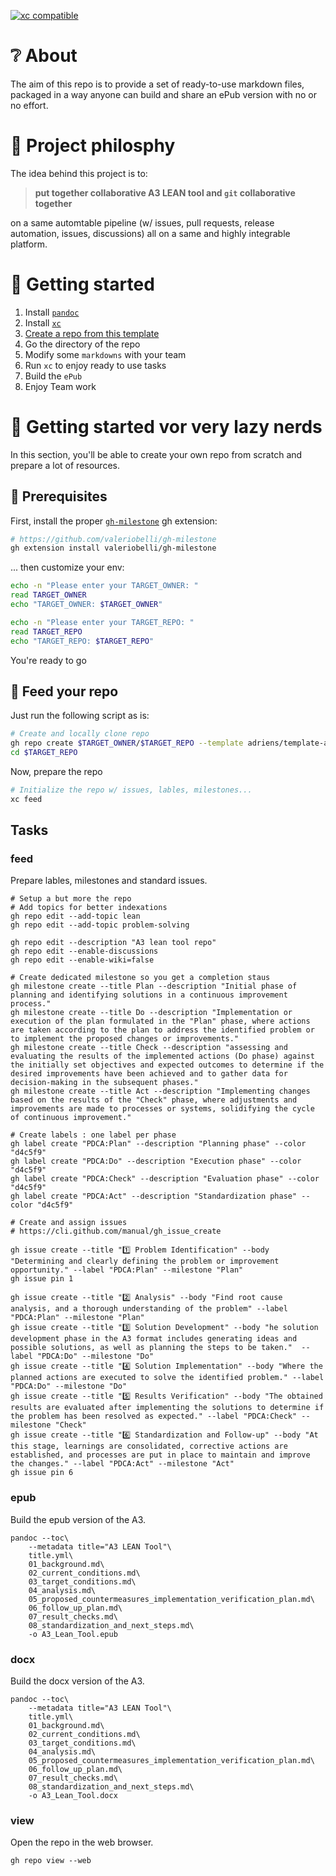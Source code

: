 [![xc compatible](https://xcfile.dev/badge.svg)](https://xcfile.dev)

# ❔ About

The aim of this repo is to provide a set of ready-to-use markdown files, packaged in a way
anyone can build and share an ePub version with no or no effort.

# 🤗 Project philosphy

The idea behind this project is to: 

> **put together collaborative A3 LEAN tool and `git` collaborative together**

on a same automtable pipeline (w/ issues, pull requests, release automation, issues, discussions) all on a same
and highly integrable platform.

# 🚀 Getting started

1. Install [`pandoc`](https://pandoc.org/installing.html)
2. Install [`xc`](https://xcfile.dev/getting-started/#installation)
3. [Create a repo from this template](https://docs.github.com/en/repositories/creating-and-managing-repositories/creating-a-repository-from-a-template)
4. Go the directory of the repo
5. Modify some `markdowns` with your team
6. Run `xc` to enjoy ready to use tasks
7. Build the `ePub`
8. Enjoy Team work

# 🦥 Getting started vor very lazy nerds

In this section, you'll be able to create your own repo from scratch and prepare a lot of resources.

## 🏁 Prerequisites

First, install the proper [`gh-milestone`](https://github.com/valeriobelli/gh-milestone) gh extension:

```sh
# https://github.com/valeriobelli/gh-milestone
gh extension install valeriobelli/gh-milestone
```

... then customize your env:

```sh
echo -n "Please enter your TARGET_OWNER: "
read TARGET_OWNER
echo "TARGET_OWNER: $TARGET_OWNER"
```

```sh
echo -n "Please enter your TARGET_REPO: "
read TARGET_REPO
echo "TARGET_REPO: $TARGET_REPO"
```

You're ready to go

## 🚀 Feed your repo

Just run the following script as is:

```sh
# Create and locally clone repo
gh repo create $TARGET_OWNER/$TARGET_REPO --template adriens/template-a3-process-problem-solving --private --clone
cd $TARGET_REPO
```

Now, prepare the repo

```sh
# Initialize the repo w/ issues, lables, milestones...
xc feed
```
## Tasks

### feed
Prepare lables, milestones and standard issues.

```shell
# Setup a but more the repo
# Add topics for better indexations
gh repo edit --add-topic lean
gh repo edit --add-topic problem-solving

gh repo edit --description "A3 lean tool repo"
gh repo edit --enable-discussions
gh repo edit --enable-wiki=false

# Create dedicated milestone so you get a completion staus
gh milestone create --title Plan --description "Initial phase of planning and identifying solutions in a continuous improvement process."
gh milestone create --title Do --description "Implementation or execution of the plan formulated in the "Plan" phase, where actions are taken according to the plan to address the identified problem or to implement the proposed changes or improvements."
gh milestone create --title Check --description "assessing and evaluating the results of the implemented actions (Do phase) against the initially set objectives and expected outcomes to determine if the desired improvements have been achieved and to gather data for decision-making in the subsequent phases."
gh milestone create --title Act --description "Implementing changes based on the results of the "Check" phase, where adjustments and improvements are made to processes or systems, solidifying the cycle of continuous improvement."

# Create labels : one label per phase
gh label create "PDCA:Plan" --description "Planning phase" --color "d4c5f9"
gh label create "PDCA:Do" --description "Execution phase" --color "d4c5f9"
gh label create "PDCA:Check" --description "Evaluation phase" --color "d4c5f9"
gh label create "PDCA:Act" --description "Standardization phase" --color "d4c5f9"

# Create and assign issues
# https://cli.github.com/manual/gh_issue_create

gh issue create --title "1️⃣ Problem Identification" --body "Determining and clearly defining the problem or improvement opportunity." --label "PDCA:Plan" --milestone "Plan"
gh issue pin 1

gh issue create --title "2️⃣ Analysis" --body "Find root cause analysis, and a thorough understanding of the problem" --label "PDCA:Plan" --milestone "Plan"
gh issue create --title "3️⃣ Solution Development" --body "he solution development phase in the A3 format includes generating ideas and possible solutions, as well as planning the steps to be taken."  --label "PDCA:Do" --milestone "Do"
gh issue create --title "4️⃣ Solution Implementation" --body "Where the planned actions are executed to solve the identified problem." --label "PDCA:Do" --milestone "Do"
gh issue create --title "5️⃣ Results Verification" --body "The obtained results are evaluated after implementing the solutions to determine if the problem has been resolved as expected." --label "PDCA:Check" --milestone "Check"
gh issue create --title "6️⃣ Standardization and Follow-up" --body "At this stage, learnings are consolidated, corrective actions are established, and processes are put in place to maintain and improve the changes." --label "PDCA:Act" --milestone "Act"
gh issue pin 6
```

### epub
Build the epub version of the A3.

```shell
pandoc --toc\
    --metadata title="A3 LEAN Tool"\
    title.yml\
    01_background.md\
    02_current_conditions.md\
    03_target_conditions.md\
    04_analysis.md\
    05_proposed_countermeasures_implementation_verification_plan.md\
    06_follow_up_plan.md\
    07_result_checks.md\
    08_standardization_and_next_steps.md\
    -o A3_Lean_Tool.epub
```

### docx
Build the docx version of the A3.

```shell
pandoc --toc\
    --metadata title="A3 LEAN Tool"\
    title.yml\
    01_background.md\
    02_current_conditions.md\
    03_target_conditions.md\
    04_analysis.md\
    05_proposed_countermeasures_implementation_verification_plan.md\
    06_follow_up_plan.md\
    07_result_checks.md\
    08_standardization_and_next_steps.md\
    -o A3_Lean_Tool.docx
```

### view
Open the repo in the web browser.

```shell
gh repo view --web
```
